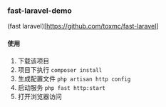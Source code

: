 ### fast-laravel-demo
(fast laravel)[https://github.com/toxmc/fast-laravel] 
#### 使用
1. 下载该项目
2. 项目下执行 `composer install`
3. 生成配置文件 `php artisan http config`
4. 启动服务 `php fast http:start`
5. 打开浏览器访问